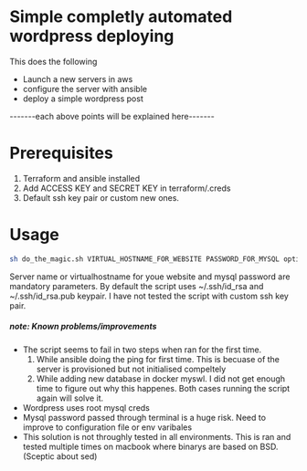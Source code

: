 # Simple completly automated wordpress deploying

This does the following

  - Launch a new servers in aws
  - configure the server with ansible
  - deploy a simple wordpress post

 -------each above points will be explained here-------

# Prerequisites
1. Terraform and ansible installed
2. Add ACCESS KEY and SECRET KEY in terraform/.creds
3. Default ssh key pair or custom new ones. 

# Usage
```sh
sh do_the_magic.sh VIRTUAL_HOSTNAME_FOR_WEBSITE PASSWORD_FOR_MYSQL optional [SSH_PUBLIC_KEY_FULLPATH SSH_PRIVATE_KEY_FULLPATH]
```
Server name or virtualhostname for youe website and mysql password are mandatory parameters. By default the script uses ~/.ssh/id_rsa and ~/.ssh/id_rsa.pub keypair. 
I have not tested the script with custom ssh key pair.

##### note: Known problems/improvements
* The script seems to fail in two steps when ran for the first time.  
  1. While ansible doing the ping for first time. This is becuase of the server is provisioned but not initialised compeltely
  2. While adding new database in docker myswl. I did not get enough time to figure out why this happenes.
Both cases running the script again will solve it.
* Wordpress uses root mysql creds
* Mysql password passed through terminal is a huge risk. Need to improve to configuration file or env varibales
* This solution is not throughly tested in all environments. This is ran and tested multiple times on macbook where binarys are based on BSD. (Sceptic about sed)

